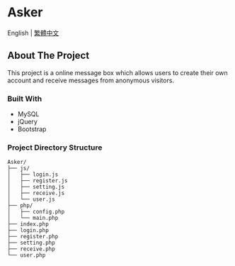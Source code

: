 # Asker
English | [繁體中文](docs/README_zh-tw.md)
## About The Project
This project is a online message box which allows users to create their own account and receive messages from anonymous visitors.
### Built With
* MySQL
* jQuery
* Bootstrap
### Project Directory Structure
```
Asker/
├── js/
│   ├── login.js
│   ├── register.js
│   ├── setting.js
│   ├── receive.js
│   └── user.js
├── php/
│   ├── config.php
│   └── main.php
├── index.php
├── login.php
├── register.php
├── setting.php
├── receive.php
└── user.php
```
